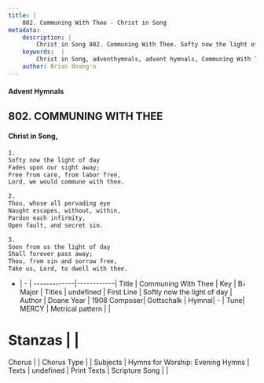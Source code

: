 ```yaml
---
title: |
    802. Communing With Thee - Christ in Song
metadata:
    description: |
        Christ in Song 802. Communing With Thee. Softy now the light of day Fades upon our sight away; Free from care, from labor free, Lord, we would commune with thee.
    keywords:  |
        Christ in Song, adventhymnals, advent hymnals, Communing With Thee, Softly now the light of day. 
    author: Brian Onang'o
---
```


#### Advent Hymnals
## 802. COMMUNING WITH THEE
####  Christ in Song,

```txt
1.
Softy now the light of day
Fades upon our sight away;
Free from care, from labor free,
Lord, we would commune with thee.

2.
Thou, whose all pervading eye
Naught escapes, without, within,
Pardon each infirmity,
Open fault, and secret sin.

3.
Soon from us the light of day
Shall forever pass away;
Thou, from sin and sorrow free,
Take us, Lord, to dwell with thee.

```

- |   -  |
-------------|------------|
Title | Communing With Thee |
Key | B♭ Major |
Titles | undefined |
First Line | Softly now the light of day |
Author | Doane
Year | 1908
Composer| Gottschalk |
Hymnal|  - |
Tune| MERCY |
Metrical pattern | |
# Stanzas |  |
Chorus |  |
Chorus Type |  |
Subjects | Hymns for Worship: Evening Hymns |
Texts | undefined |
Print Texts | 
Scripture Song |  |
    
